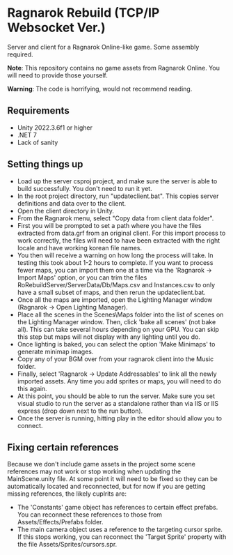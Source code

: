 # Ragnarok Rebuild (TCP/IP Websocket Ver.)

Server and client for a Ragnarok Online-like game. Some assembly required.

**Note**: This repository contains no game assets from Ragnarok Online. You will need to provide those yourself.

**Warning**: The code is horrifying, would not recommend reading.

## Requirements

- Unity 2022.3.6f1 or higher
- .NET 7
- Lack of sanity

## Setting things up

- Load up the server csproj project, and make sure the server is able to build successfully. You don't need to run it yet.
- In the root project directory, run "updateclient.bat". This copies server definitions and data over to the client.
- Open the client directory in Unity.
- From the Ragnarok menu, select "Copy data from client data folder".
- First you will be prompted to set a path where you have the files extracted from data.grf from an original client. For this import process to work correctly, the files will need to have been extracted with the right locale and have working korean file names.
- You then will receive a warning on how long the process will take. In testing this took about 1-2 hours to complete. If you want to process fewer maps, you can import them one at a time via the 'Ragnarok -> Import Maps' option, or you can trim the files RoRebuildServer/ServerData/Db/Maps.csv and Instances.csv to only have a small subset of maps, and then rerun the updateclient.bat.
- Once all the maps are imported, open the Lighting Manager window (Ragnarok -> Open Lighting Manager).
- Place all the scenes in the Scenes\Maps folder into the list of scenes on the Lighting Manager window. Then, click 'bake all scenes' (not bake all). This can take several hours depending on your GPU. You can skip this step but maps will not display with any lighting until you do.
- Once lighting is baked, you can select the option 'Make Minimaps' to generate minimap images.
- Copy any of your BGM over from your ragnarok client into the Music folder.
- Finally, select 'Ragnarok -> Update Addressables' to link all the newly imported assets. Any time you add sprites or maps, you will need to do this again.
- At this point, you should be able to run the server. Make sure you set visual studio to run the server as a standalone rather than via IIS or IIS express (drop down next to the run button).
- Once the server is running, hitting play in the editor should allow you to connect.

## Fixing certain references

Because we don't include game assets in the project some scene references may not work or stop working when updating the MainScene.unity file. At some point it will need to be fixed so they can be automatically located and reconnected, but for now if you are getting missing references, the likely cuplrits are:

- The 'Constants' game object has references to certain effect prefabs. You can reconnect these references to those from Assets/Effects/Prefabs folder.
- The main camera object uses a reference to the targeting cursor sprite. If this stops working, you can reconnect the 'Target Sprite' property with the file Assets/Sprites/cursors.spr.